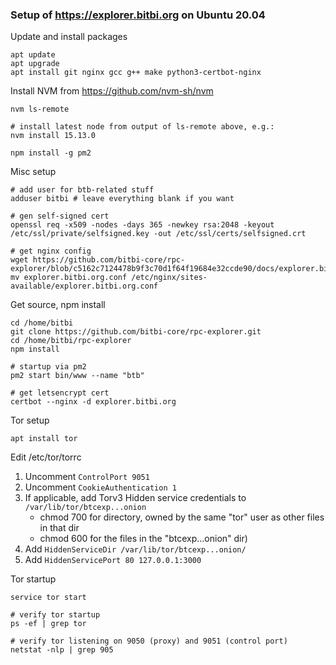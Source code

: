 ### Setup of https://explorer.bitbi.org on Ubuntu 20.04

Update and install packages

    apt update
    apt upgrade
    apt install git nginx gcc g++ make python3-certbot-nginx
    
Install NVM from https://github.com/nvm-sh/nvm

    nvm ls-remote
    
    # install latest node from output of ls-remote above, e.g.:
    nvm install 15.13.0 
    
    npm install -g pm2
    
Misc setup

    # add user for btb-related stuff
    adduser bitbi # leave everything blank if you want
    
    # gen self-signed cert
    openssl req -x509 -nodes -days 365 -newkey rsa:2048 -keyout /etc/ssl/private/selfsigned.key -out /etc/ssl/certs/selfsigned.crt
    
    # get nginx config
    wget https://github.com/bitbi-core/rpc-explorer/blob/c5162c7124478b9f3c70d1f64f19684e32ccde90/docs/explorer.bitbi.org.conf
    mv explorer.bitbi.org.conf /etc/nginx/sites-available/explorer.bitbi.org.conf

Get source, npm install

    cd /home/bitbi
    git clone https://github.com/bitbi-core/rpc-explorer.git
    cd /home/bitbi/rpc-explorer
    npm install
    
    # startup via pm2
    pm2 start bin/www --name "btb"
    
    # get letsencrypt cert
    certbot --nginx -d explorer.bitbi.org
    
Tor setup

    apt install tor
    
Edit /etc/tor/torrc

1. Uncomment `ControlPort 9051`
2. Uncomment `CookieAuthentication 1`
3. If applicable, add Torv3 Hidden service credentials to `/var/lib/tor/btcexp...onion`
    * chmod 700 for directory, owned by the same "tor" user as other files in that dir
    * chmod 600 for the files in the "btcexp...onion" dir)
5. Add `HiddenServiceDir /var/lib/tor/btcexp...onion/`
6. Add `HiddenServicePort 80 127.0.0.1:3000`


Tor startup

    service tor start
    
    # verify tor startup
    ps -ef | grep tor
    
    # verify tor listening on 9050 (proxy) and 9051 (control port)
    netstat -nlp | grep 905
    

